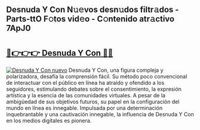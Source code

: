 ## Desnuda Y Con N𝚞𝚎vos desn𝚞dos filtr𝚊dos - Parts-ttO F𝚘tos vid𝚎o - C𝚘ntenido atr𝚊ctivo 7ApJ0

# <h2><a href="http://mbctzq0.tromn.icu/?c=Desnuda+Y+Con">🔗👉👉👉 Desnuda Y Con 🔗🔗</a></h2>

[![Desnuda Y Con nuevo](https://i.imgur.com/pEAQMta.gif)](http://mbctzq0.tromn.icu/?c=Desnuda+Y+Con)
Desnuda Y Con, una figura compleja y polarizadora, desafía la comprensión fácil. Su método poco convencional de interactuar con el público en línea ha atraído y ofendido a los seguidores, estimulando debates sobre el consentimiento, la expresión artística y la esencia de las comunidades virtuales. A pesar de la ambigüedad de sus objetivos futuros, su papel en la configuración del mundo en línea es innegable. Impulsada por una determinación inquebrantable y una cautivación innegable, la influencia de Desnuda Y Con en los medios digitales es pionera.
